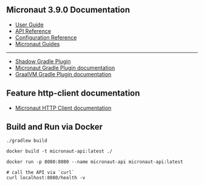 ## Micronaut 3.9.0 Documentation

- [User Guide](https://docs.micronaut.io/3.9.0/guide/index.html)
- [API Reference](https://docs.micronaut.io/3.9.0/api/index.html)
- [Configuration Reference](https://docs.micronaut.io/3.9.0/guide/configurationreference.html)
- [Micronaut Guides](https://guides.micronaut.io/index.html)
---

- [Shadow Gradle Plugin](https://plugins.gradle.org/plugin/com.github.johnrengelman.shadow)
- [Micronaut Gradle Plugin documentation](https://micronaut-projects.github.io/micronaut-gradle-plugin/latest/)
- [GraalVM Gradle Plugin documentation](https://graalvm.github.io/native-build-tools/latest/gradle-plugin.html)
## Feature http-client documentation

- [Micronaut HTTP Client documentation](https://docs.micronaut.io/latest/guide/index.html#httpClient)

## Build and Run via Docker
    ./gradlew build

    docker build -t micronaut-api:latest ./

    docker run -p 8080:8080 --name micronaut-api micronaut-api:latest

    # call the API via `curl`
    curl localhost:8080/health -v


